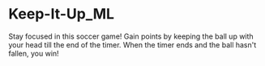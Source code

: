 # Keep-It-Up_ML
Stay focused in this soccer game! Gain points by keeping the ball up with your head till the end of the timer. When the timer ends and the ball hasn't fallen, you win!
